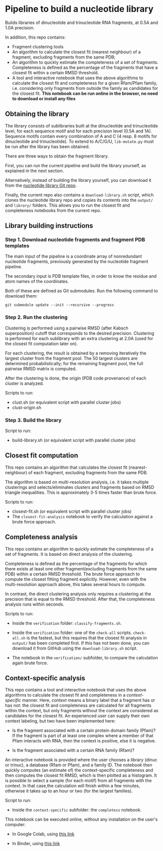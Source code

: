 # Pipeline to build a nucleotide library

Builds libraries of dinucleotide and trinucleotide RNA fragments, at 0.5A and 1.0A precision.

In addition, this repo contains:

- Fragment clustering tools
- An algorithm to calculate the closest fit (nearest neighbour) of a fragment, excluding fragments from the same PDB;
- An algorithm to quickly estimate the completeness of a set of fragments. Completeness is defined as the percentage of the fragments that have a closest fit within a certain RMSD threshold.
- A tool and interactive notebook that uses the above algorithms to calculate the closest fit and completeness for a given Rfam/Pfam family, i.e. considering only fragments from outside the family as candidates for the closest fit. **This notebook can be run online in the browser, no need to download or install any files**

## Obtaining the library

The library consists of sublibraries built at the dinucleotide and trinucleotide level, for each sequence motif and for each precision level (0.5A and 1A). Sequence motifs contain every combination of A and C (4 resp. 8 motifs for dinucleotide and trinucleotide). To extend to A/C/G/U, `lib-mutate.py` must be run after the library has been obtained.

There are three ways to obtain the fragment library.

First, you can run the current pipeline and build the library yourself, as explained in the next section.

Alternatively, instead of building the library yourself, you can download it from the [nucleotide library Git repo](https://github.com/sjdv1982/nucleotide-library).

Finally, the current repo also contains a `download-library.sh` script, which clones the nucleotide library repo and copies its contents into the `output/` and `library/` folders. This allows you to run the closest fit and completeness notebooks from the current repo.

## Library building instructions

### Step 1. Download nucleotide fragments and fragment PDB templates

The main input of the pipeline is a coordinate array of nonredundant nucleotide fragments, previously generated by the nucleotide fragment pipeline.

The secondary input is PDB template files, in order to know the residue and atom names of the coordinates.

Both of these are defined as Git submodules. Run the following command to download them:

`git submodule update --init --recursive --progress`

### Step 2. Run the clustering

Clustering is performed using a pairwise RMSD (after Kabsch superposition) cutoff that corresponds to the desired precision. Clustering is performed for each sublibrary with an extra clustering at 2.0A (used for the closest fit computation later on).

For each clustering, the result is obtained by a removing iteratively the largest cluster from the fragment pool. The 50 largest clusters are determined probabilistically; for the remaining fragment pool, the full pairwise RMSD matrix is computed.

After the clustering is done, the origin (PDB code provenance) of each cluster is analyzed.

Scripts to run:

- clust.sh (or equivalent script with parallel cluster jobs)
- clust-origin.sh

### Step 3. Build the library

Script to run:

- build-library.sh (or equivalent script with parallel cluster jobs)

## Closest fit computation

This repo contains an algorithm that calculates the closest fit (nearest-neighbour)
of each fragment, excluding fragments from the same PDB.

The algorithm is based on multi-resolution analysis, i.e. it takes multiple clusterings and selects/eliminates clusters and fragments based on RMSD triangle inequalities. This is approximately 3-5 times faster than brute force.

Scripts to run:

- closest-fit.sh (or equivalent script with parallel cluster jobs)
- The `closest-fit-analysis` notebook to verify the calculation against a brute force approach.

## Completeness analysis

This repo contains an algorithm to quickly estimate the completeness of a set of fragments. It is based on direct analysis of the clustering.

Completeness is defined as the percentage of the fragments for which there exists at least one other fragment(excluding fragments from the same PDB) within a certain RMSD threshold. The brute force approach to compute the closest fitting fragment explicitly. However, even with the multi-resolution approach above, this takes several hours to compute.

In contrast, the direct clustering analysis only requires a clustering at the precision that is equal to the RMSD threshold. After that, the completeness analysis runs within seconds.

Scripts to run:

- Inside the `verification` folder: `classify-fragments.sh`.

- Inside the `verification` folder: one of the `check-all` scripts. `check-all.sh` is the fastest, but this requires that the closest fit analysis in `output/` has been completed first. If this has not been done, you can download it from GitHub using the `download-library.sh` script.
- The notebook in the `verification/` subfolder, to compare the calculation again brute force.

## Context-specific analysis

This repo contains a tool and interactive notebook that uses the above algorithms to calculate the closest fit and completeness in a *context-specific* manner. Here, *context* means a binary label that a fragment has or has not: the closest fit and completeness are calculated for all fragments within the context, but only fragments without the context are considered as candidates for the closest fit.
An experienced user can supply their own context labeling, but two have been implemented here:

- Is the fragment associated with a certain protein domain family (Pfam)? If the fragment is part of at least one complex where a member of that Pfam interacts with RNA, then the context is positive, else it is negative.
  
- Is the fragment associated with a certain RNA family (Rfam)?

An interactive notebook is provided where the user chooses a library (dinuc or trinuc), a database (Rfam or Pfam), and a family ID. The notebook then quickly computes (an estimate of) the context-specific completeness and then computes the closest fit RMSD, which is then plotted as a histogram. It is possible to select a sample (for each motif) from all fragments with the context. In that case,the calculation will finish within a few minutes, otherwise it takes up to an hour or two (for the largest families).

Script to run:

- Inside the `context-specific` subfolder: the `completess` notebook.

This notebook can be executed online, without any installation on the user's computer:

- In Google Colab, using [this link](https://colab.research.google.com/github/sjdv1982/nucleotide-build-library/blob/main/context-specific/completeness.ipynb)

- In Binder, using [this link](https://mybinder.org/v2/gh/sjdv1982/nucleotide-build-library/HEAD?urlpath=%2Fdoc%2Ftree%2Fcontext-specific%2Fcompleteness.ipynb)
